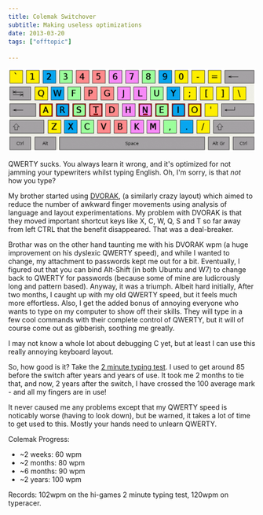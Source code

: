 ```yaml
---
title: Colemak Switchover
subtitle: Making useless optimizations
date: 2013-03-20
tags: ["offtopic"]

---
```


![colemak finger layout](/imgs/colemak.png)

<!--more-->

QWERTY sucks. You always learn it wrong, and it's optimized for not jamming your typewriters whilst typing English. Oh, I'm sorry, is that *not* how you type?

My brother started using [DVORAK](http://en.wikipedia.org/wiki/Dvorak_Simplified_Keyboard#Comparison_of_the_QWERTY_and_Dvorak_layouts), (a similarly crazy layout) which aimed to reduce the number of awkward finger movements using analysis of language and layout experimentations. My problem with DVORAK is that they moved important shortcut keys like X, C, W, Q, S and T so far away from left CTRL that the benefit disappeared. That was a deal-breaker.

Brothar was on the other hand taunting me with his DVORAK wpm (a huge improvement on his dyslexic QWERTY speed), and while I wanted to change, my attachment to passwords kept me out for a bit. Eventually, I figured out that you can bind Alt-Shift (in both Ubuntu and W7) to change back to QWERTY for passwords (because some of mine are ludicrously long and pattern based). Anyway, it was a triumph. Albeit hard initially, After two months, I caught up with my old QWERTY speed, but it feels much more effortless. Also, I get the added bonus of annoying everyone who wants to type on my computer to show off their skills. They will type in a few cool commands with their complete control of QWERTY, but it will of course come out as gibberish, soothing me greatly.

I may not know a whole lot about debugging C yet, but at least I can use this really annoying keyboard layout.

So, how good is it? Take the [2 minute typing test](http://hi-games.net/typing-test/). I used to get around 85 before the switch after years and years of use. It took me 2 months to tie that, and now, 2 years after the switch, I have crossed the 100 average mark - and all my fingers are in use!

It never caused me any problems except that my QWERTY speed is noticably worse (having to look down), but be warned, it takes a lot of time to get used to this. Mostly your hands need to unlearn QWERTY.

Colemak Progress:

- ~2 weeks:  60 wpm
- ~2 months: 80 wpm
- ~6 months: 90 wpm
- ~2 years: 100 wpm

Records: 102wpm on the hi-games 2 minute typing test, 120wpm on typeracer.
